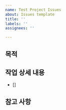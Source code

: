 ```yaml
---
name: Test Project Issues
about: Issues template
title: ''
labels: ''
assignees: ''

---
```


## 목적
>
## 작업 상세 내용
- []
## 참고 사항
